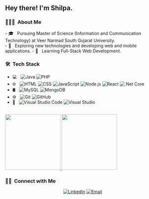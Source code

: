 <h2> Hey there! I'm Shilpa.</h2>

<h3> 👨🏻‍💻 &nbsp;About Me </h3>
- 🎓 &nbsp; Pursuing Master of Science (Information and Communication Technology) at Veer Narmad South Gujarat University.<br>
- 🤔 &nbsp; Exploring new technologies and developing web and mobile applications.
- 🌱 &nbsp; Learning Full-Stack Web Development.
<h3> 🛠 &nbsp;Tech Stack</h3>

- 💻 &nbsp;
  ![Java](https://img.shields.io/badge/-Java-333333?style=flat&logo=Java&logoColor=007396)
  ![PHP](https://img.shields.io/badge/PHP-333333?style=flat&labelColor=212433&logoColor=777BB4&logo=PHP)
- 🌐 &nbsp;
  ![HTML](https://img.shields.io/badge/-HTML5-333333?style=flat&logo=HTML5)
  ![CSS](https://img.shields.io/badge/-CSS-333333?style=flat&logo=CSS3&logoColor=1572B6)
  ![JavaScript](https://img.shields.io/badge/-JavaScript-333333?style=flat&logo=javascript)
  ![Node.js](https://img.shields.io/badge/-Node.js-333333?style=flat&logo=node.js)
  ![React](https://img.shields.io/badge/-React-333333?style=flat&logo=react)
  ![.Net Core](https://img.shields.io/badge/.NET%20Core-333333?style=flat&logoColor=212433&logo=dot-net)
- 🛢 &nbsp;
  ![MySQL](https://img.shields.io/badge/-MySQL-333333?style=flat&logo=mysql)
  ![MongoDB](https://img.shields.io/badge/-MongoDB-333333?style=flat&logo=mongodb)
- ⚙️ &nbsp;
  ![Git](https://img.shields.io/badge/-Git-333333?style=flat&logo=git)
  ![GitHub](https://img.shields.io/badge/-GitHub-333333?style=flat&logo=github)
- 🔧 &nbsp;
  ![Visual Studio Code](https://img.shields.io/badge/-Visual%20Studio%20Code-333333?style=flat&logo=visual-studio-code&logoColor=007ACC)
  ![Visual Studio](https://img.shields.io/badge/-visual%20studio-333333?style=flat&logo=visual-studio&logoColor=007ACC)

<br/>
<a href="https://github.com/shilpamaniya">
  <img height="180em" src="https://github-readme-stats.vercel.app/api?username=vivekmaniyar&theme=buefy&show_icons=true" />
  <img height="180em" src="https://github-readme-stats.vercel.app/api/top-langs/?username=vivekmaniyar&theme=buefy&layout=compact" />
</a>

<br/>

<h3> 🤝🏻 &nbsp;Connect with Me </h3>

<p align="center">
<a href="https://www.linkedin.com/in/shilpa-maniya-48594b235/"><img alt="LinkedIn" src="https://img.shields.io/badge/LinkedIn-Vivek%20Maniyar-blue?style=flat-square&logo=linkedin"></a>
<a href="mailto:shilu.maniya@gmail.com"><img alt="Email" src="https://img.shields.io/badge/Email-vivekmaniyar9601@gmail.com-blue?style=flat-square&logo=gmail"></a>
</p>

  
